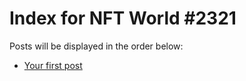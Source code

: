 # Index for NFT World #2321
Posts will be displayed in the order below:

- [Your first post](./001-first.md)

